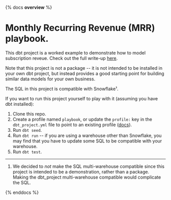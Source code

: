 {% docs __overview__ %}
# Monthly Recurring Revenue (MRR) playbook.
This dbt project is a worked example to demonstrate how to model subscription
reveue. Check out the full write-up [here](blog.getdbt.com/modeling-subscription-revenue/).

Note that this project is not a package -- it is not intended to be installed in
your own dbt project, but instead provides a good starting point for building
similar data models for your own business.

The SQL in this project is compatible with Snowflake¹.

If you want to run this project yourself to play with it (assuming you have
dbt installed):
1. Clone this repo.
2. Create a profile named `playbook`, or update the `profile:` key in the
`dbt_project.yml` file to point to an existing profile ([docs](https://docs.getdbt.com/docs/configure-your-profile)).
2. Run `dbt seed`.
3. Run `dbt run` -- if you are using a warehouse other than Snowflake, you may
find that you have to update some SQL to be compatible with your warehouse.
4. Run `dbt test`.

-----
1. We decided to _not_ make the SQL multi-warehouse compatible since this project
is intended to be a demonstration, rather than a package. Making the dbt_project
multi-warehouse compatible would complicate the SQL.

{% enddocs %}
